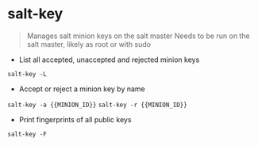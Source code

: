 # salt-key

> Manages salt minion keys on the salt master
> Needs to be run on the salt master, likely as root or with sudo

- List all accepted, unaccepted and rejected minion keys

`salt-key -L`

- Accept or reject a minion key by name

`salt-key -a {{MINION_ID}}`
`salt-key -r {{MINION_ID}}`

- Print fingerprints of all public keys

`salt-key -F`
